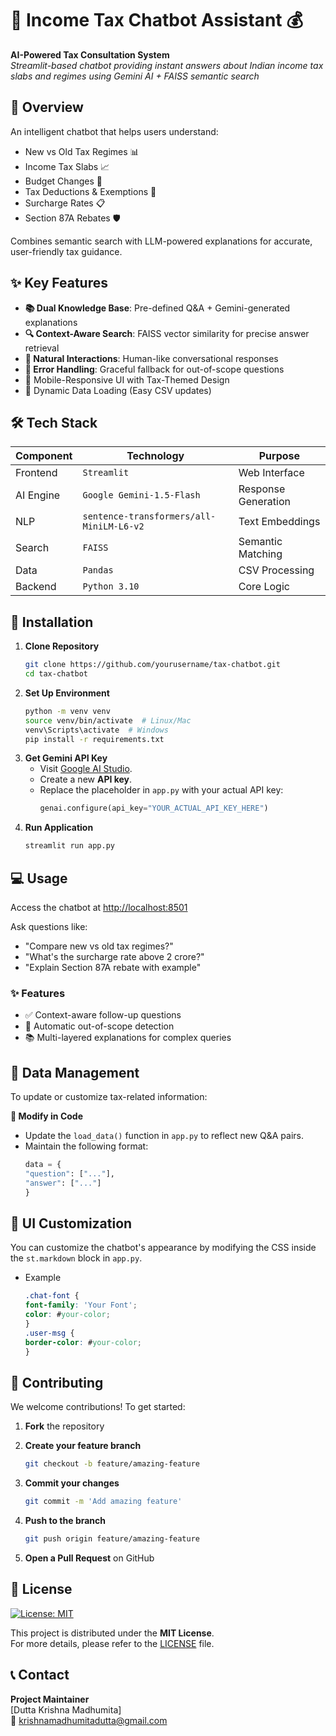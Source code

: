 # 🤖 Income Tax Chatbot Assistant 💰

**AI-Powered Tax Consultation System**  
*Streamlit-based chatbot providing instant answers about Indian income tax slabs and regimes using Gemini AI + FAISS semantic search*


## 📌 Overview
An intelligent chatbot that helps users understand:
- New vs Old Tax Regimes 📊
- Income Tax Slabs 📈
- Budget Changes 💼
- Tax Deductions & Exemptions 🧾
- Surcharge Rates 📋
- Section 87A Rebates 🛡️

Combines semantic search with LLM-powered explanations for accurate, user-friendly tax guidance.

## ✨ Key Features
- **📚 Dual Knowledge Base**: Pre-defined Q&A + Gemini-generated explanations
- **🔍 Context-Aware Search**: FAISS vector similarity for precise answer retrieval
- **💬 Natural Interactions**: Human-like conversational responses
- **🎯 Error Handling**: Graceful fallback for out-of-scope questions
- 📱 Mobile-Responsive UI with Tax-Themed Design
- 🔄 Dynamic Data Loading (Easy CSV updates)

## 🛠️ Tech Stack
| Component | Technology | Purpose |
|-----------|------------|---------|
| Frontend | `Streamlit` | Web Interface |
| AI Engine | `Google Gemini-1.5-Flash` | Response Generation |
| NLP | `sentence-transformers/all-MiniLM-L6-v2` | Text Embeddings |
| Search | `FAISS` | Semantic Matching |
| Data | `Pandas` | CSV Processing |
| Backend | `Python 3.10` | Core Logic |

## 🚀 Installation
1. **Clone Repository**
   ```bash
   git clone https://github.com/yourusername/tax-chatbot.git
   cd tax-chatbot

2. **Set Up Environment**
   ```bash
   python -m venv venv
   source venv/bin/activate  # Linux/Mac
   venv\Scripts\activate  # Windows
   pip install -r requirements.txt

3. **Get Gemini API Key**
   - Visit [Google AI Studio](https://makersuite.google.com/app).
   - Create a new **API key**.
   - Replace the placeholder in `app.py` with your actual API key:
     ```python
     genai.configure(api_key="YOUR_ACTUAL_API_KEY_HERE")

4. **Run Application**
   ```bash
   streamlit run app.py

## 💻 Usage

Access the chatbot at [http://localhost:8501](http://localhost:8501)

Ask questions like:

- "Compare new vs old tax regimes?"
- "What's the surcharge rate above 2 crore?"
- "Explain Section 87A rebate with example"

### ✨ Features

- ✅ Context-aware follow-up questions  
- 🚫 Automatic out-of-scope detection  
- 📚 Multi-layered explanations for complex queries


## 📂 Data Management

To update or customize tax-related information:

**🔧 Modify in Code**
- Update the `load_data()` function in `app.py` to reflect new Q&A pairs.
- Maintain the following format:
  ```python
  data = {
  "question": ["..."],
  "answer": ["..."]
  }

## 🎨 UI Customization

You can customize the chatbot's appearance by modifying the CSS inside the `st.markdown` block in `app.py`.

- Example
  ```css
  .chat-font {
  font-family: 'Your Font';
  color: #your-color;
  }
  .user-msg {
  border-color: #your-color;
  }


## 🤝 Contributing

We welcome contributions! To get started:

1. **Fork** the repository
   
2. **Create your feature branch**  
   ```bash
   git checkout -b feature/amazing-feature

3. **Commit your changes**  
   ```bash
   git commit -m 'Add amazing feature'

4. **Push to the branch**  
   ```bash
   git push origin feature/amazing-feature

5. **Open a Pull Request** on GitHub

## 📜 License

[![License: MIT](https://img.shields.io/badge/License-MIT-yellow.svg)](https://opensource.org/licenses/MIT)

This project is distributed under the **MIT License**.  
For more details, please refer to the [LICENSE](LICENSE) file.

## 📞 Contact

**Project Maintainer**  
[Dutta Krishna Madhumita]  
📧 [krishnamadhumitadutta@gmail.com](mailto:krishnamadhumitadutta@gmail.com)
